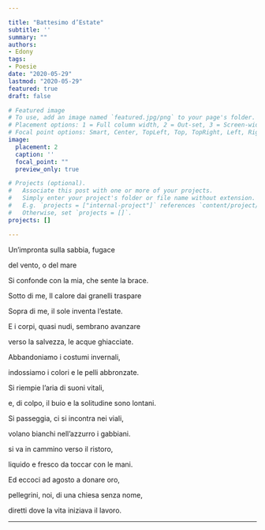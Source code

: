 ```yaml
---

title: "Battesimo d’Estate"
subtitle: ''
summary: ""
authors:
- Edony
tags:
- Poesie
date: "2020-05-29"
lastmod: "2020-05-29"
featured: true
draft: false

# Featured image
# To use, add an image named `featured.jpg/png` to your page's folder.
# Placement options: 1 = Full column width, 2 = Out-set, 3 = Screen-width
# Focal point options: Smart, Center, TopLeft, Top, TopRight, Left, Right, BottomLeft, Bottom, BottomRight
image:
  placement: 2
  caption: ''
  focal_point: ""
  preview_only: true

# Projects (optional).
#   Associate this post with one or more of your projects.
#   Simply enter your project's folder or file name without extension.
#   E.g. `projects = ["internal-project"]` references `content/project/deep-learning/index.md`.
#   Otherwise, set `projects = []`.
projects: []

---
```


Un’impronta sulla sabbia, fugace

del vento, o del mare

Si confonde con la mia, che sente la brace.


Sotto di me, Il calore dai granelli traspare

Sopra di me, il sole inventa l’estate.

E i corpi, quasi nudi, sembrano avanzare


verso la salvezza, le acque ghiacciate.

Abbandoniamo i costumi invernali,

indossiamo i colori e le pelli abbronzate.


Si riempie l’aria di suoni vitali,

e, di colpo, il buio e la solitudine sono lontani.

Si passeggia, ci si incontra nei viali,


volano bianchi nell’azzurro i gabbiani.

si va in cammino verso il ristoro,

liquido e fresco da toccar con le mani.


Ed eccoci ad agosto a donare oro,

pellegrini, noi, di una chiesa senza nome,

diretti dove la vita iniziava il lavoro.

---
